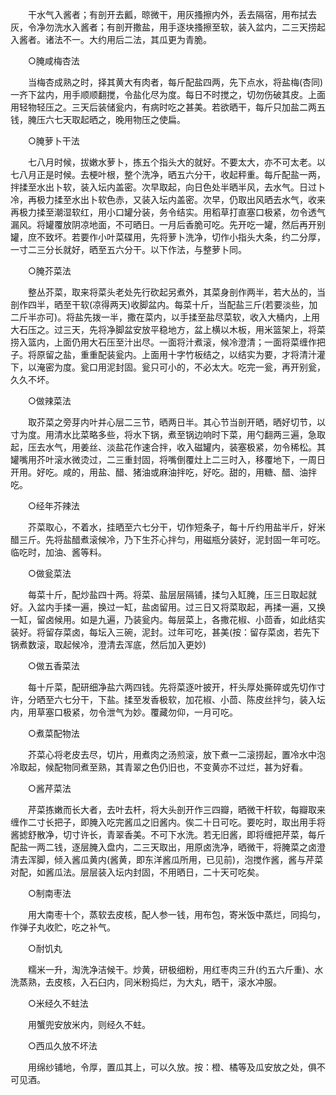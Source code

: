 <!-- { "loadSidebar": true } -->
　　干水气入酱者；有剖开去瓤，晾微干，用灰搔擦内外，丢去隔宿，用布拭去灰，令净勿洗水入酱者；有剖开撒盐，用手逐块搔擦至软，装入盆内，二三天捞起入酱者。诸法不一。大约用后二法，其瓜更为青脆。

　　○腌咸梅杏法

　　当梅杏成熟之时，择其黄大有肉者，每斤配盐四两，先下点水，将盐梅(杏同)一齐下盆内，用手顺顺翻搅，令盐化尽为度。每日不时搅之，切勿伤破其皮。上面用轻物轻压之。三天后装储瓮内，有病时吃之甚美。若欲晒干，每斤只加盐二两五钱，腌压六七天取起晒之，晚用物压之使扁。

　　○腌萝卜干法

　　七八月时候，拔嫩水萝卜，拣五个指头大的就好。不要太大，亦不可太老。以七八月正是时候。去梗叶根，整个洗净，晒五六分干，收起秤重。每斤配盐一两，拌揉至水出卜软，装入坛内盖密。次早取起，向日色处半晒半风，去水气。日过卜冷，再极力揉至水出卜软色赤，又装入坛内盖密。次早，仍取出风晒去水气，收来再极力揉至潮湿软红，用小口罐分装，务令结实。用稻草打直塞口极紧，勿令透气漏风。将罐覆放阴凉地面，不可晒日。一月后香脆可吃。先开吃一罐，然后再开别罐，庶不致坏。若要作小叶菜碟用，先将萝卜洗净，切作小指头大条，约二分厚，一寸二三分长就好，晒至五六分干。以下作法，与整萝卜同。

　　○腌芥菜法

　　整丛芥菜，取来将菜头老处先行砍起另煮外，其菜身剖作两半，若大丛的，当剖作四半，晒至干软(凉得两天)收脚盆内。每菜十斤，当配盐三斤(若要淡些，加二斤半亦可)。将盐先拨一半，撒在菜内，以手揉至盐尽菜软，收入大桶内，上用大石压之。过三天，先将净脚盆安放平稳地方，盆上横以木板，用米篮架上，将菜捞入篮内，上面仍用大石压至汁出尽。一面将汁煮滚，候冷澄清；一面将菜缠作把子。将原留之盐，重重配装瓮内。上面用十字竹板结之，以结实为要，才将清汁灌下，以淹密为度。瓮口用泥封固。瓮只可小的，不必太大。吃完一瓮，再开别瓮，久久不坏。

　　○做辣菜法

　　取芥菜之旁芽内叶并心层二三节，晒两日半。其心节当剖开晒，晒好切节，以寸为度。用清水比菜略多些，将水下锅，煮至锅边响时下菜，用勺翻两三遍，急取起，压去水气，用姜丝、淡盐花作速合拌，收入磁罐内，装塞极紧，勿令稀松。其罐嘴用芥叶滚水微烫过，二三重封固，将嘴倒覆灶上二三时入，移覆地下，一周日开用。好吃。咸的，用盐、醋、猪油或麻油拌吃，好吃。甜的，用糖、醋、油拌吃。

　　○经年芥辣法

　　芥菜取心，不着水，挂晒至六七分干，切作短条子，每十斤约用盐半斤，好米醋三斤。先将盐醋煮滚候冷，乃下生芥心拌匀，用磁瓶分装好，泥封固一年可吃。临吃时，加油、酱等料。

　　○做瓮菜法

　　每菜十斤，配炒盐四十两。将菜、盐层层隔铺，揉匀入缸腌，压三日取起就好。入盆内手揉一遍，换过一缸，盐卤留用。过三日又将菜取起，再揉一遍，又换一缸，留卤候用。如是九遍，乃装瓮内。每层菜上，各撒花椒、小茴香，如此结实装好。将留存菜卤，每坛入三碗，泥封。过年可吃，甚美(按：留存菜卤，若先下锅煮数滚，取起候冷，澄清去浑底，然后加入更妙)

　　○做五香菜法

　　每十斤菜，配研细净盐六两四钱。先将菜逐叶披开，杆头厚处撕碎或先切作寸许，分晒至六七分干，下盐。揉至发香极软，加花椒、小茴、陈皮丝拌匀，装入坛内，用草塞口极紧，勿令泄气为妙。覆藏勿仰，一月可吃。

　　○煮菜配物法

　　芥菜心将老皮去尽，切片，用煮肉之汤煎滚，放下煮一二滚捞起，置冷水中泡冷取起，候配物同煮至熟，其青翠之色仍旧也，不变黄亦不过烂，甚为好看。

　　○酱芹菜法

　　芹菜拣嫩而长大者，去叶去杆，将大头剖开作三四瓣，晒微干杆软，每瓣取来缠作二寸长把子，即腌入吃完酱瓜之旧酱内。俟二十日可吃。要吃时，取出用手将酱摅舒散净，切寸许长，青翠香美。不可下水洗。若无旧酱，即将缠把芹菜，每斤配盐一两二钱，逐层腌入盘内，二三天取出，用原卤洗净，晒微干，将腌菜之卤澄清去浑脚，倾入酱瓜黄内(酱黄，即东洋酱瓜所用，已见前)，泡搅作酱，酱与芹菜对配，如酱瓜法。层层装入坛内封固，不用晒日，二十天可吃矣。

　　○制南枣法

　　用大南枣十个，蒸软去皮核，配人参一钱，用布包，寄米饭中蒸烂，同捣匀，作弹子丸收贮，吃之补气。

　　○耐饥丸

　　糯米一升，淘洗净洁候干。炒黄，研极细粉，用红枣肉三升(约五六斤重)、水洗蒸熟，去皮核，入石臼内，同米粉捣烂，为大丸，晒干，滚水冲服。

　　○米经久不蛀法

　　用蟹兜安放米内，则经久不蛀。

　　○西瓜久放不坏法

　　用绵纱铺地，令厚，置瓜其上，可以久放。按：橙、橘等及瓜安放之处，俱不可见酒。

